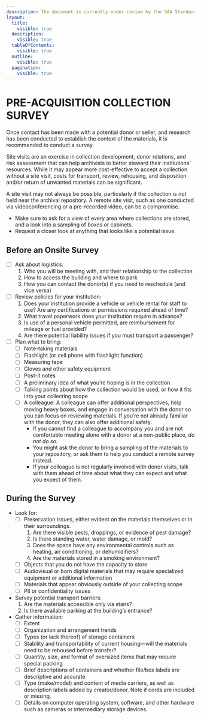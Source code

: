 ```yaml
---
description: The document is currently under review by the SAA Standards Committee.
layout:
  title:
    visible: true
  description:
    visible: true
  tableOfContents:
    visible: true
  outline:
    visible: true
  pagination:
    visible: true
---
```


# PRE-ACQUISITION COLLECTION SURVEY

Once contact has been made with a potential donor or seller, and research has been conducted to establish the context of the materials, it is recommended to conduct a survey.

Site visits are an exercise in collection development, donor relations, and risk assessment that can help archivists to better steward their institutions’ resources. While it may appear more cost-effective to accept a collection without a site visit, costs for transport, review, rehousing, and disposition and/or return of unwanted materials can be significant.

A site visit may not always be possible, particularly if the collection is not held near the archival repository. A remote site visit, such as one conducted via videoconferencing or a pre-recorded video, can be a compromise.

* Make sure to ask for a view of every area where collections are stored, and a look into a sampling of boxes or cabinets.
* Request a closer look at anything that looks like a potential issue.

## **Before an Onsite Survey**

* [ ] Ask about logistics:
  1. Who you will be meeting with, and their relationship to the collection
  2. How to access the building and where to park
  3. How you can contact the donor(s) if you need to reschedule (and vice versa)
* [ ] Review policies for your institution:
  1. Does your institution provide a vehicle or vehicle rental for staff to use? Are any certifications or permissions required ahead of time?
  2. What travel paperwork does your institution require in advance?
  3. Is use of a personal vehicle permitted, are reimbursement for mileage or fuel provided?
  4. Are there potential liability issues if you must transport a passenger?
* [ ] Plan what to bring:
  * [ ] Note-taking materials
  * [ ] Flashlight (or cell phone with flashlight function)
  * [ ] Measuring tape
  * [ ] Gloves and other safety equipment
  * [ ] Post-it notes
  * [ ] A preliminary idea of what you’re hoping is in the collection
  * [ ] Talking points about how the collection would be used, or how it fits into your collecting scope
  * [ ] A colleague: A colleague can offer additional perspectives, help moving heavy boxes, and engage in conversation with the donor so you can focus on reviewing materials. If you’re not already familiar with the donor, they can also offer additional safety.
    * If you cannot find a colleague to accompany you and are not comfortable meeting alone with a donor at a non-public place, _do not do so_.
    * You might ask the donor to bring a sampling of the materials to your repository, or ask them to help you conduct a remote survey instead.
    * If your colleague is not regularly involved with donor visits, talk with them ahead of time about what they can expect and what you expect of them.

## **During the Survey**

* Look for:
  * [ ] Preservation issues, either evident on the materials themselves or in their surroundings.
    1. Are there visible pests, droppings, or evidence of pest damage?
    2. Is there standing water, water damage, or mold?
    3. Does the space have any environmental controls such as heating, air conditioning, or dehumidifiers?
    4. Are the materials stored in a smoking environment?
  * [ ] Objects that you do not have the capacity to store
  * [ ] Audiovisual or born digital materials that may require specialized equipment or additional information
  * [ ] Materials that appear obviously outside of your collecting scope
  * [ ] PII or confidentiality issues
* Survey potential transport barriers:
  1. Are the materials accessible only via stairs?
  2. Is there available parking at the building’s entrance?
* Gather information:
  * [ ] Extent
  * [ ] Organization and arrangement trends
  * [ ] Types (or lack thereof) of storage containers
  * [ ] Stability and transportability of current housing—will the materials need to be rehoused before transfer?
  * [ ] Quantity, size, and format of oversized items that may require special packing
  * [ ] Brief descriptions of containers and whether file/box labels are descriptive and accurate
  * [ ] Type (make/model) and content of media carriers, as well as description labels added by creator/donor. Note if cords are included or missing.
  * [ ] Details on computer operating system, software, and other hardware such as cameras or intermediary storage devices.
